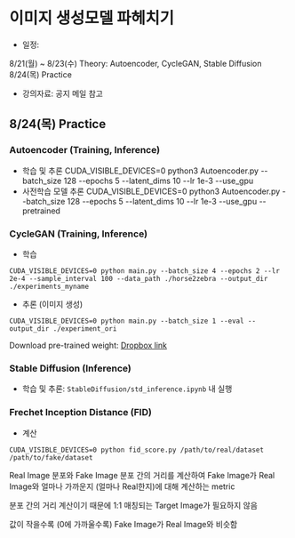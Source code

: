 # 이미지 생성모델 파헤치기

- 일정: 

8/21(월) ~ 8/23(수) Theory: Autoencoder, CycleGAN, Stable Diffusion
8/24(목) Practice

- 강의자료: 공지 메일 참고

## 8/24(목) Practice
### Autoencoder (Training, Inference)
- 학습 및 추론
CUDA_VISIBLE_DEVICES=0 python3 Autoencoder.py --batch_size 128 --epochs 5 --latent_dims 10 --lr 1e-3 --use_gpu
- 사전학습 모델 추론
CUDA_VISIBLE_DEVICES=0 python3 Autoencoder.py --batch_size 128 --epochs 5 --latent_dims 10 --lr 1e-3 --use_gpu --pretrained

### CycleGAN (Training, Inference)
- 학습
```
CUDA_VISIBLE_DEVICES=0 python main.py --batch_size 4 --epochs 2 --lr 2e-4 --sample_interval 100 --data_path ./horse2zebra --output_dir ./experiments_myname
```

- 추론 (이미지 생성)
```
CUDA_VISIBLE_DEVICES=0 python main.py --batch_size 1 --eval --output_dir ./experiment_ori
```

Download pre-trained weight: [Dropbox link](https://www.dropbox.com/scl/fi/4lbvos2n85clcye0qhx1l/checkpoint_latest.pth?rlkey=osbb73vc1phuv34wamixgfxby&dl=0)
### Stable Diffusion (Inference)
- 학습 및 추론: ```StableDiffusion/std_inference.ipynb``` 내 실행

### Frechet Inception Distance (FID)
- 계산
```
CUDA_VISIBLE_DEVICES=0 python fid_score.py /path/to/real/dataset /path/to/fake/dataset
```
Real Image 분포와 Fake Image 분포 간의 거리를 계산하여 Fake Image가 Real Image와 얼마나 가까운지 (얼마나 Real한지)에 대해 계산하는 metric

분포 간의 거리 계산이기 때문에 1:1 매칭되는 Target Image가 필요하지 않음

값이 작을수록 (0에 가까울수록) Fake Image가 Real Image와 비슷함